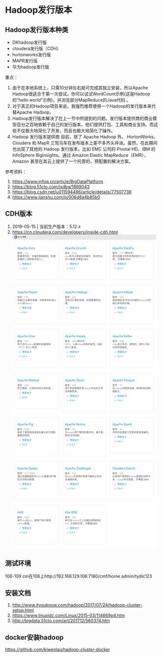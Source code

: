 # Hadoop发行版本

## Hadoop发行版本种类

- DKhadoop发行版
- cloudera发行版（CDH）
- hortonworks发行版
- MAPR发行版
- 华为hadoop发行版

重点：
1. 由于在本地系统上，只需10分钟左右就可完成其独立安装，所以Apache Hadoop很适合于第一次尝试。你可以试试WordCount示例(这是Hadoop的“hello world”示例)，并浏览部分MapReduce的Java代码 。
2. 对于真正的Hadoop项目来说，我强烈推荐使用一个Hadoop的发行版本来代替Apache Hadoop。
3. Hadoop发行版本解决了在上一节中所提到的问题。发行版本提供商的商业模型百分之百地依赖于自己的发行版本。他们提供打包、工具和商业支持。而这些不仅极大地简化了开发，而且也极大地简化了操作。
4. Hadoop 发行版本提供商
    目前，除了 Apache Hadoop 外， HortonWorks、Cloudera 和 MapR 三驾马车在发布版本上差不多齐头并进。虽然，在此期间也出现了其他的 Hadoop 发行版本。比如 EMC 公司的 Pivotal HD、IBM 的 InfoSphere BigInsights。通过 Amazon Elastic MapReduce（EMR），Amazon 甚至在其云上提供了一个托管的、预配置的解决方案。
    

参考资料：
1. https://www.infoq.cn/article/BigDataPlatform
2. https://blog.51cto.com/ixdba/1869043
3. https://blog.csdn.net/u011594486/article/details/77507738
4. https://www.jianshu.com/p/006d8a4b85b0

## CDH版本
1. 2019-05-15 | 当前生产版本：5.12.x
2. https://cn.cloudera.com/developers/inside-cdh.html
![-w1209](assets/15579040369294.jpg)


    
## 测试环境
106-109   cm在106上http://192.168.129.106:7180/cmf/home  admin/tydic123

## 安装文档
1. http://www.ityouknow.com/hadoop/2017/07/24/hadoop-cluster-setup.html
2. https://www.linuxidc.com/Linux/2015-03/114669p4.htm
3. http://bigdata.51cto.com/art/201712/560374.htm

## docker安装hadoop
https://github.com/kiwenlau/hadoop-cluster-docker